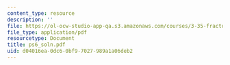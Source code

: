 ```yaml
---
content_type: resource
description: ''
file: https://ol-ocw-studio-app-qa.s3.amazonaws.com/courses/3-35-fracture-and-fatigue-fall-2003/d04016ea0dc60bf97027989a1a06deb2_ps6_soln.pdf
file_type: application/pdf
resourcetype: Document
title: ps6_soln.pdf
uid: d04016ea-0dc6-0bf9-7027-989a1a06deb2
---
```


